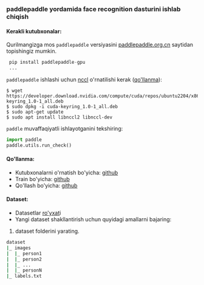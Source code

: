 ### paddlepaddle yordamida face recognition dasturini ishlab chiqish

#### **Kerakli kutubxonalar:**
Qurilmangizga mos ```paddlepaddle``` versiyasini [paddlepaddle.org.cn](https://www.paddlepaddle.org.cn/en/install/quick?docurl=/documentation/docs/en/install/pip/linux-pip_en.html) saytidan topishingiz mumkin.
```python
 pip install paddlepaddle-gpu
 ...
```

```paddlepaddle``` ishlashi uchun [nccl](https://developer.nvidia.com/nccl/nccl-download) o'rnatilishi kerak ([qo'llanma](https://docs.nvidia.com/deeplearning/nccl/install-guide/index.html)):

```shell
$ wget https://developer.download.nvidia.com/compute/cuda/repos/ubuntu2204/x86_64/cuda-keyring_1.0-1_all.deb
$ sudo dpkg -i cuda-keyring_1.0-1_all.deb
$ sudo apt-get update
$ sudo apt install libnccl2 libnccl-dev
```

```paddle``` muvaffaqiyatli ishlayotganini tekshiring:

```python
import paddle
paddle.utils.run_check()
```

#### **Qo'llanma:**
* Kutubxonalarni o'rnatish bo'yicha: [github](https://github.com/PaddlePaddle/PaddleDetection/blob/release/2.1/docs/tutorials/INSTALL.md)
* Train bo'yicha: [github](https://github.com/PaddlePaddle/PaddleDetection/blob/release/2.1/docs/tutorials/INSTALL.md)
* Qo'llash bo'yicha: [github](https://github.com/PaddlePaddle/PaddleDetection/blob/release/2.1/docs/tutorials/INSTALL.md)

#### **Dataset:**
* Datasetlar [ro'yxat](https://github.com/deepinsight/insightface/tree/master/recognition/_datasets_)i
* Yangi dataset shakllantirish uchun quyidagi amallarni bajaring:
 1. dataset folderini yarating.
 ```bat
 dataset
 |_ images
 |  |_ person1
 |  |_ person2
 |  |_ ...
 |  |_ personN
 |_ labels.txt
 ```
 
  
  
  
